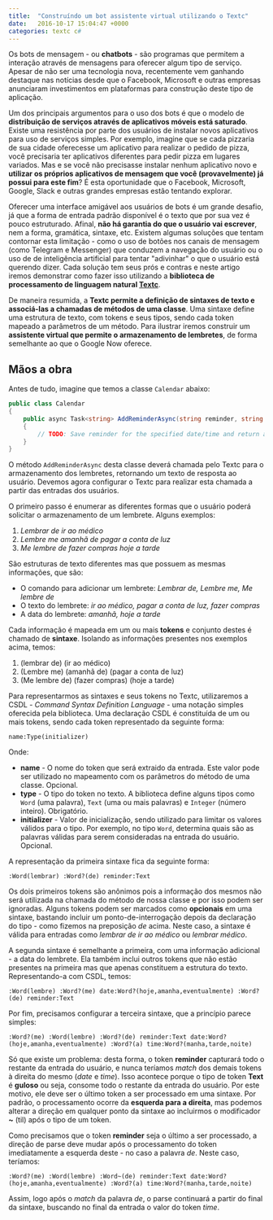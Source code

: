 ```yaml
---
title:  "Construíndo um bot assistente virtual utilizando o Textc"
date:   2016-10-17 15:04:47 +0000
categories: textc c#
---
```


Os bots de mensagem - ou **chatbots** - são programas que permitem a interação através de mensagens para oferecer algum tipo de serviço. Apesar de não ser uma tecnologia nova, recentemente vem ganhando destaque nas notícias desde que o Facebook, Microsoft e outras empresas anunciaram investimentos em plataformas para construção deste tipo de aplicação.

<!--preview--> 

Um dos principais argumentos para o uso dos bots é que o modelo de **distribuição de serviços através de aplicativos móveis está saturado**. Existe uma resistência por parte dos usuários de instalar novos aplicativos para uso de serviços simples. Por exemplo, imagine que se cada pizzaria de sua cidade oferecesse um aplicativo para realizar o pedido de pizza, você precisaria ter aplicativos diferentes para pedir pizza em lugares variados. Mas e se você não precisasse instalar nenhum aplicativo novo e **utilizar os próprios aplicativos de mensagem que você (provavelmente) já possui para este fim**? É esta oportunidade que o Facebook, Microsoft, Google, Slack e outras grandes empresas estão tentando explorar.

Oferecer uma interface amigável aos usuários de bots é um grande desafio, já que a forma de entrada padrão disponível é o texto que por sua vez é pouco estruturado. Afinal, **não há garantia do que o usuário vai escrever**, nem a forma, gramática, sintaxe, etc. Existem algumas soluções que tentam contornar esta limitação - como o uso de botões nos canais de mensagem (como Telegram e Messenger) que conduzem a navegação do usuário ou o uso de de inteligência artificial para tentar "adivinhar" o que o usuário está querendo dizer. Cada solução tem seus prós e contras e neste artigo iremos demonstrar como fazer isso utilizando a **biblioteca de processamento de linguagem natural [Textc](https://github.com/takenet/textc-csharp)**.

De maneira resumida, a **Textc permite a definição de sintaxes de texto e associá-las a chamadas de métodos de uma classe**. Uma sintaxe define uma estrutura de texto, com tokens e seus tipos, sendo cada token mapeado a parâmetros de um método. Para ilustrar iremos construir um **assistente virtual que permite o armazenamento de lembretes**, de forma semelhante ao que o Google Now oferece.

## Mãos a obra

Antes de tudo, imagine que temos a classe `Calendar` abaixo:

```csharp
public class Calendar
{
    public async Task<string> AddReminderAsync(string reminder, string date, string time)
    {
        // TODO: Save reminder for the specified date/time and return a message to the user
    }
}
```

O método `AddReminderAsync` desta classe deverá chamada pelo Textc para o armazenamento dos lembretes, retornando um texto de resposta ao usuário. Devemos agora configurar o Textc para realizar esta chamada a partir das entradas dos usuários.

O primeiro passo é enumerar as diferentes formas que o usuário poderá solicitar o armazenamento de um lembrete. Alguns exemplos:

1. *Lembrar de ir ao médico*
2. *Lembre me amanhã de pagar a conta de luz*
3. *Me lembre de fazer compras hoje a tarde*

São estruturas de texto diferentes mas que possuem as mesmas informações, que são:
- O comando para adicionar um lembrete: *Lembrar de, Lembre me, Me lembre de*
- O texto do lembrete: *ir ao médico, pagar a conta de luz, fazer compras*
- A data do lembrete: *amanhã, hoje a tarde*

Cada informação é mapeada em um ou mais **tokens** e conjunto destes é chamado de **sintaxe**. Isolando as informações presentes nos exemplos acima, temos:
1. (lembrar de) (ir ao médico) 
2. (Lembre me) (amanhã de) (pagar a conta de luz) 
3. (Me lembre de) (fazer compras) (hoje a tarde)

Para representarmos as sintaxes e seus tokens no Textc, utilizaremos a CSDL - *Command Syntax Definition Language* - uma notação simples oferecida pela biblioteca. Uma declaração CSDL é constituída de um ou mais tokens, sendo cada token representado da seguinte forma:

```
name:Type(initializer)
```

Onde:
- **name** - O nome do token que será extraido da entrada. Este valor pode ser utilizado no mapeamento com os parâmetros do método de uma classe. Opcional.
- **type** - O tipo do token no texto. A biblioteca define alguns tipos como `Word` (uma palavra), `Text` (uma ou mais palavras) e `Integer` (número inteiro). Obrigatório.
- **initializer** - Valor de inicialização, sendo utilizado para limitar os valores válidos para o tipo. Por exemplo, no tipo `Word`, determina quais são as palavras válidas para serem consideradas na entrada do usuário. Opcional.

A representação da primeira sintaxe fica da seguinte forma:

```
:Word(lembrar) :Word?(de) reminder:Text
```

Os dois primeiros tokens são anônimos pois a informação dos mesmos não será utilizada na chamada do método de nossa classe e por isso podem ser ignoradas. Alguns tokens podem ser marcados como **opcionais** em uma sintaxe, bastando incluir um ponto-de-interrogação depois da declaração do tipo - como fizemos na preposição *de* acima. Neste caso, a sintaxe é válida para entradas como *lembrar de ir ao médico* ou *lembrar médico*.

A segunda sintaxe é semelhante a primeira, com uma informação adicional - a data do lembrete. Ela também inclui outros tokens que não estão presentes na primeira mas que apenas constituem a estrutura do texto. Representando-a com CSDL, temos:

```
:Word(lembre) :Word?(me) date:Word?(hoje,amanha,eventualmente) :Word?(de) reminder:Text
```

Por fim, precisamos configurar a terceira sintaxe, que a princípio parece simples:

```
:Word?(me) :Word(lembre) :Word?(de) reminder:Text date:Word?(hoje,amanha,eventualmente) :Word?(a) time:Word?(manha,tarde,noite)
```

Só que existe um problema: desta forma, o token **reminder** capturará todo o restante da entrada do usuário, e nunca teríamos *match* dos demais tokens à direita do mesmo (*date* e *time*). Isso acontece porque o tipo de token **Text** é **guloso** ou seja, consome todo o restante da entrada do usuário. Por este motivo, ele deve ser o último token a ser processado em uma sintaxe. Por padrão, o processamento ocorre da **esquerda para a direita**, mas podemos alterar a direção em qualquer ponto da sintaxe ao incluirmos o modificador **~** (til) após o tipo de um token. 

Como precisamos que o token **reminder** seja o último a ser processado, a direção de parse deve mudar após o processamento do token imediatamente a esquerda deste - no caso a palavra *de*. Neste caso, teríamos:

```
:Word?(me) :Word(lembre) :Word~(de) reminder:Text date:Word?(hoje,amanha,eventualmente) :Word?(a) time:Word?(manha,tarde,noite)
```

Assim, logo após o *match* da palavra *de*, o parse continuará a partir do final da sintaxe, buscando no final da entrada o valor do token *time*.